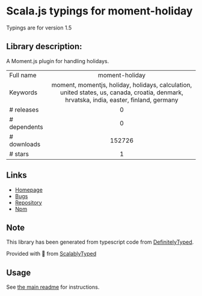 
# Scala.js typings for moment-holiday

Typings are for version 1.5

## Library description:
A Moment.js plugin for handling holidays.

|                    |                 |
| ------------------ | :-------------: |
| Full name          | moment-holiday |
| Keywords           | moment, momentjs, holiday, holidays, calculation, united states, us, canada, croatia, denmark, hrvatska, india, easter, finland, germany |
| # releases         | 0 |
| # dependents       | 0 |
| # downloads        | 152726 |
| # stars            | 1 |

## Links
- [Homepage](https://github.com/kodie/moment-holiday)
- [Bugs](https://github.com/kodie/moment-holiday/issues)
- [Repository](https://github.com/kodie/moment-holiday)
- [Npm](https://www.npmjs.com/package/moment-holiday)
    


## Note
This library has been generated from typescript code from [DefinitelyTyped](https://definitelytyped.org).

Provided with :purple_heart: from [ScalablyTyped](https://github.com/oyvindberg/ScalablyTyped)

## Usage
See [the main readme](../../readme.md) for instructions.



